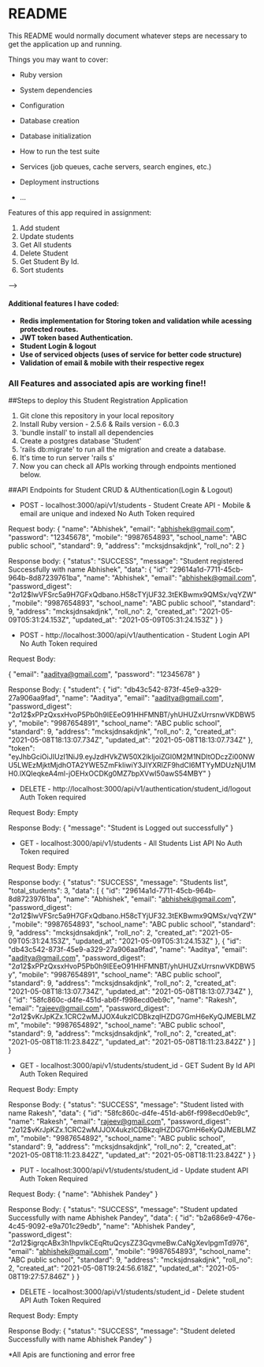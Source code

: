 # README

This README would normally document whatever steps are necessary to get the
application up and running.

Things you may want to cover:

* Ruby version

* System dependencies

* Configuration

* Database creation

* Database initialization

* How to run the test suite

* Services (job queues, cache servers, search engines, etc.)

* Deployment instructions

* ...


Features of this app required in assignment:

1. Add student
2. Update students
3. Get All students
4. Delete Student
5. Get Student By Id.
6. Sort students

--> <h4>Additional features I have coded:</h4>
* <b> Redis implementation for Storing token and validation while acessing protected routes.</b>
* <b> JWT token based Authentication.</b>
* <b> Student Login & logout </b>
* <b> Use of serviced objects (uses of service for better code structure)</b>
* <b> Validation of email & mobile with their respective regex</b>

<h3> All Features and associated apis are working fine!!</h3>


##Steps to deploy this Student Registration Application

1. Git clone this repository in your local repository
2. Install Ruby version - 2.5.6 & Rails version - 6.0.3
3. 'bundle install' to install all dependencies
4. Create a postgres database 'Student'
5. 'rails db:migrate' to run all the migration and create a database.
6. It's time to run server 'rails s'
7. Now you can check all APIs working through endpoints mentioned below.


##API Endpoints for Student CRUD & AUthentication(Login & Logout)

* POST - localhost:3000/api/v1/students - Student Create API - Mobile & email are unique and indexed
No Auth Token required

Request body:
{
    "name": "Abhishek",
    "email": "abhishek@gmail.com",
    "password": "12345678",
    "mobile": "9987654893",
    "school_name": "ABC public school",
    "standard": 9,
    "address": "mcksjdnsakdjnk",
    "roll_no": 2
}

Response body:
{
    "status": "SUCCESS",
    "message": "Student registered Successfully with name Abhishek",
    "data": {
        "id": "29614a1d-7711-45cb-964b-8d87239761ba",
        "name": "Abhishek",
        "email": "abhishek@gmail.com",
        "password_digest": "$2a$12$lwVFSrc5a9H7GFxQdbano.H58cTYjUF32.3tEKBwmx9QMSx/vqYZW",
        "mobile": "9987654893",
        "school_name": "ABC public school",
        "standard": 9,
        "address": "mcksjdnsakdjnk",
        "roll_no": 2,
        "created_at": "2021-05-09T05:31:24.153Z",
        "updated_at": "2021-05-09T05:31:24.153Z"
    }
}

* POST - http://localhost:3000/api/v1/authentication - Student Login API
No Auth Token required

Request Body:

{
    "email": "aaditya@gmail.com",
    "password": "12345678"
}

Response Body:
{
    "student": {
        "id": "db43c542-873f-45e9-a329-27a906aa9fad",
        "name": "Aaditya",
        "email": "aaditya@gmail.com",
        "password_digest": "$2a$12$xPPzQxsxHvoP5Pb0h9IEEeO91HHFMNBT/yhUHUZxUrrsnwVKDBW5y",
        "mobile": "9987654891",
        "school_name": "ABC public school",
        "standard": 9,
        "address": "mcksjdnsakdjnk",
        "roll_no": 2,
        "created_at": "2021-05-08T18:13:07.734Z",
        "updated_at": "2021-05-08T18:13:07.734Z"
    },
    "token": "eyJhbGciOiJIUzI1NiJ9.eyJzdHVkZW50X2lkIjoiZGI0M2M1NDItODczZi00NWU5LWEzMjktMjdhOTA2YWE5ZmFkIiwiY3JlYXRlZF9hdCI6MTYyMDUzNjU1MH0.lXQIeqkeA4ml-jOEHxOCDKg0MZ7bpXVwI50awS54MBY"
}

* DELETE - http://localhost:3000/api/v1/authentication/student_id/logout
Auth Token required

Request Body:
Empty

Response Body:
{
    "message": "Student is Logged out successfully"
}

* GET - localhost:3000/api/v1/students - All Students List API
No Auth Token required

Request Body:
Empty

Response body:
{
    "status": "SUCCESS",
    "message": "Students list",
    "total_students": 3,
    "data": [
        {
            "id": "29614a1d-7711-45cb-964b-8d87239761ba",
            "name": "Abhishek",
            "email": "abhishek@gmail.com",
            "password_digest": "$2a$12$lwVFSrc5a9H7GFxQdbano.H58cTYjUF32.3tEKBwmx9QMSx/vqYZW",
            "mobile": "9987654893",
            "school_name": "ABC public school",
            "standard": 9,
            "address": "mcksjdnsakdjnk",
            "roll_no": 2,
            "created_at": "2021-05-09T05:31:24.153Z",
            "updated_at": "2021-05-09T05:31:24.153Z"
        },
        {
            "id": "db43c542-873f-45e9-a329-27a906aa9fad",
            "name": "Aaditya",
            "email": "aaditya@gmail.com",
            "password_digest": "$2a$12$xPPzQxsxHvoP5Pb0h9IEEeO91HHFMNBT/yhUHUZxUrrsnwVKDBW5y",
            "mobile": "9987654891",
            "school_name": "ABC public school",
            "standard": 9,
            "address": "mcksjdnsakdjnk",
            "roll_no": 2,
            "created_at": "2021-05-08T18:13:07.734Z",
            "updated_at": "2021-05-08T18:13:07.734Z"
        },
        {
            "id": "58fc860c-d4fe-451d-ab6f-f998ecd0eb9c",
            "name": "Rakesh",
            "email": "rajeev@gmail.com",
            "password_digest": "$2a$12$vKrJpKZx.1CRC2wMJJOX4ukzICDBkzqlHZDG7GmH6eKyQJMEBLMZm",
            "mobile": "9987654892",
            "school_name": "ABC public school",
            "standard": 9,
            "address": "mcksjdnsakdjnk",
            "roll_no": 2,
            "created_at": "2021-05-08T18:11:23.842Z",
            "updated_at": "2021-05-08T18:11:23.842Z"
        }
    ]
}

* GET - localhost:3000/api/v1/students/student_id - GET Sudent By Id API
Auth Token Required

Request Body:
Empty

Response Body:
{
    "status": "SUCCESS",
    "message": "Student listed with name Rakesh",
    "data": {
        "id": "58fc860c-d4fe-451d-ab6f-f998ecd0eb9c",
        "name": "Rakesh",
        "email": "rajeev@gmail.com",
        "password_digest": "$2a$12$vKrJpKZx.1CRC2wMJJOX4ukzICDBkzqlHZDG7GmH6eKyQJMEBLMZm",
        "mobile": "9987654892",
        "school_name": "ABC public school",
        "standard": 9,
        "address": "mcksjdnsakdjnk",
        "roll_no": 2,
        "created_at": "2021-05-08T18:11:23.842Z",
        "updated_at": "2021-05-08T18:11:23.842Z"
    }
}

* PUT - localhost:3000/api/v1/students/student_id - Update student API
Auth Token Required

Request Body:
{
    "name": "Abhishek Pandey"
}

Response Body:
{
    "status": "SUCCESS",
    "message": "Student updated Successfully with name Abhishek Pandey",
    "data": {
        "id": "b2a686e9-476e-4c45-9092-e9a701c29edb",
        "name": "Abhishek Pandey",
        "password_digest": "$2a$12$igrqcABx3h1hpvlkCEqRtuQcysZZ3GqvmeBw.CaNgXevlpgmTd976",
        "email": "abhishek@gmail.com",
        "mobile": "9987654893",
        "school_name": "ABC public school",
        "standard": 9,
        "address": "mcksjdnsakdjnk",
        "roll_no": 2,
        "created_at": "2021-05-08T19:24:56.618Z",
        "updated_at": "2021-05-08T19:27:57.846Z"
    }
}

* DELETE - localhost:3000/api/v1/students/student_id - Delete student API
Auth Token Required

Request Body:
Empty

Response Body:
{
    "status": "SUCCESS",
    "message": "Student deleted Successfully with name Abhishek Pandey"
}

*All Apis are functioning and error free
